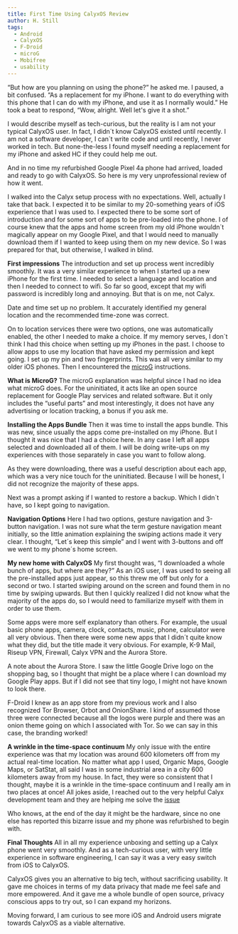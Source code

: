 ```yaml
---
title: First Time Using CalyxOS Review
author: H. Still
tags:
  - Android
  - CalyxOS
  - F-Droid
  - microG
  - Mobifree
  - usability
---
```


“But how are you planning on using the phone?” he asked me. I paused, a bit confused. “As a replacement for my iPhone. I want to do everything with this phone that I can do with my iPhone, and use it as I normally would.” He took a beat to respond, “Wow, alright. Well let's give it a shot.”

I would describe myself as tech-curious, but the reality is I am not your typical CalyxOS user. In fact, I didn´t know CalyxOS existed until recently. I am not a software developer, I can´t write code and until recently, I never worked in tech. But none-the-less I found myself needing a replacement for my iPhone and asked HC if they could help me out. 

And in no time my refurbished Google Pixel 4a phone had arrived, loaded and ready to go with CalyxOS. So here is my very unprofessional review of how it went.

I walked into the Calyx setup process with no expectations. Well, actually I take that back. I expected it to be similar to my 20-something years of iOS experience that I was used to. I expected there to be some sort of introduction and for some sort of apps to be pre-loaded into the phone. I of course knew that the apps and home screen from my old iPhone wouldn´t magically appear on my Google Pixel, and that I would need to manually download them if I wanted to keep using them on my new device. So I was prepared for that, but otherwise, I walked in blind.

**First impressions**
The introduction and set up process went incredibly smoothly. It was a very similar experience to when I started up a new iPhone for the first time. I needed to select a language and location and then I needed to connect to wifi. So far so good, except that my wifi password is incredibly long and annoying. But that is on me, not Calyx. 

Date and time set up no problem. It accurately identified my general location and the recommended time-zone was correct.

On to location services there were two options, one was automatically enabled, the other I needed to make a choice. If my memory serves, I don´t think I had this choice when setting up my iPhones in the past. I choose to allow apps to use my location that have asked my permission and kept going. I set up my pin and two fingerprints. This was all very similar to my older iOS phones. Then I encountered the [microG](https://microg.org/) instructions. 

**What is MicroG?**
The microG explanation was helpful since I had no idea what microG does. For the uninitiated, it acts like an open source replacement for Google Play services and related software. But it only includes the “useful parts” and most interestingly, it does not have any advertising or location tracking, a bonus if you ask me. 

**Installing the Apps Bundle**
Then it was time to install the apps bundle.  This was new, since usually the apps come pre-installed on my iPhone. But I thought it was nice that I had a choice here. In any case I left all apps selected and downloaded all of them. I will be doing write-ups on my experiences with those separately in case you want to follow along.

As they were downloading, there was a useful description about each app, which was a very nice touch for the uninitiated. Because I will be honest, I did not recognize the majority of these apps.

Next was a prompt asking if I wanted to restore a backup. Which I didn´t have, so I kept going to navigation. 

**Navigation Options**
Here I had two options, gesture navigation and 3-button navigation. I was not sure what the term gesture navigation meant initially, so the little animation explaining the swiping actions made it very clear. I thought, “Let´s keep this simple” and I went with 3-buttons and off we went to my phone´s home screen. 

**My new home with CalyxOS**
My first thought was, “I downloaded a whole bunch of apps, but where are they?” As an iOS user, I was used to seeing all the pre-installed apps just appear, so this threw me off but only for a second or two. I started swiping around on the screen and found them in no time by swiping upwards. But then I quickly realized I did not know what the majority of the apps do, so I would need to familiarize myself with them in order to use them. 

Some apps were more self explanatory than others. For example, the usual basic phone apps, camera, clock, contacts, music, phone, calculator were all very obvious. Then there were some new apps that I didn´t quite know what they did, but the title made it very obvious. For example, K-9 Mail, Riseup VPN, Firewall, Calyx VPN and the Aurora Store. 

A note about the Aurora Store. I saw the little Google Drive logo on the shopping bag, so I thought that might be a place where I can download my Google Play apps. But if I did not see that tiny logo, I might not have known to look there. 

F-Droid I knew as an app store from my previous work and I also recognized Tor Browser, Orbot and OnionShare. I kind of assumed those three were connected because all the logos were purple and there was an onion theme going on which I associated with Tor. So we can say in this case, the branding worked!

**A wrinkle in the time-space continuum**
My only issue with the entire experience was that my location was around 600 kilometers off from my actual real-time location. No matter what app I used, Organic Maps, Google Maps, or SatStat, all said I was in some industrial area in a city 600 kilometers away from my house. In fact, they were so consistent that I thought, maybe it is a wrinkle in the time-space continuum and I really am in two places at once! All jokes aside, I reached out to the very helpful Calyx development team and they are helping me solve the [issue](https://gitlab.com/CalyxOS/calyxos/-/issues/2258)

Who knows, at the end of the day it might be the hardware, since no one else has reported this bizarre issue and my phone was refurbished to begin with.

**Final Thoughts**
All in all my experience unboxing and setting up a Calyx phone went very smoothly. And as a tech-curious user, with very little experience in software engineering, I can say it was a very easy switch from iOS to CalyxOS. 

CalyxOS gives you an alternative to big tech, without sacrificing usability. It gave me choices in terms of my data privacy that made me feel safe and more empowered. And it gave me a whole bundle of open source, privacy conscious apps to try out, so I can expand my horizons. 

Moving forward, I am curious to see more iOS and Android users migrate towards CalyxOS as a viable alternative. 
